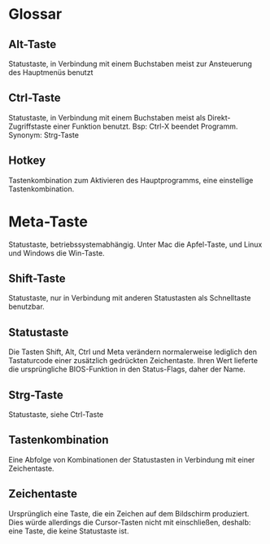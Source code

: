 # Glossar


## Alt-Taste

Statustaste, in Verbindung mit einem Buchstaben meist zur Ansteuerung des Hauptmenüs benutzt


## Ctrl-Taste

Statustaste, in Verbindung mit einem Buchstaben meist als Direkt-Zugriffstaste einer Funktion benutzt. Bsp: Ctrl-X beendet Programm.
Synonym: Strg-Taste


## Hotkey

Tastenkombination zum Aktivieren des Hauptprogramms, eine einstellige Tastenkombination.


# Meta-Taste

Statustaste, betriebssystemabhängig. Unter Mac die Apfel-Taste, und Linux und Windows die Win-Taste. 


## Shift-Taste

Statustaste, nur in Verbindung mit anderen Statustasten als Schnelltaste benutzbar.


## Statustaste

Die Tasten Shift, Alt, Ctrl und Meta verändern normalerweise lediglich den Tastaturcode einer zusätzlich gedrückten Zeichentaste. Ihren Wert lieferte die ursprüngliche BIOS-Funktion in den Status-Flags, daher der Name.


## Strg-Taste

Statustaste, siehe Ctrl-Taste


## Tastenkombination

Eine Abfolge von Kombinationen der Statustasten in Verbindung mit einer Zeichentaste.


## Zeichentaste

Ursprünglich eine Taste, die ein Zeichen auf dem Bildschirm produziert. Dies würde allerdings die Cursor-Tasten nicht mit einschließen, deshalb: eine Taste, die keine Statustaste ist.